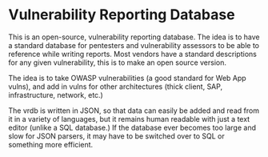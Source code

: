 # Vulnerability Reporting Database

This is an open-source, vulnerability reporting database. The idea is to have a standard database for pentesters and vulnerability assessors to be able to reference while writing reports. Most vendors have a standard descriptions for any given vulnerability, this is to make an open source version.

The idea is to take OWASP vulnerabilities (a good standard for Web App vulns), and add in vulns for other architectures (thick client, SAP, infrastructure, network, etc.)

The vrdb is written in JSON, so that data can easily be added and read from it in a variety of languages, but it remains human readable with just a text editor (unlike a SQL database.) If the database ever becomes too large and slow for JSON parsers, it may have to be switched over to SQL or something more efficient.
